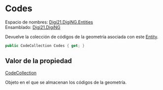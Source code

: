 # Codes

Espacio de nombres: [Digi21.DigiNG.Entities](../../../)\
Ensamblado: [Digi21.DigiNG](../../../../)

Devuelve la colección de códigos de la geometría asociada con este [Entity](../).

```csharp
public CodeCollection Codes { get; }
```

## Valor de la propiedad

[CodeCollection](broken-reference)

Objeto en el que se almacenan los códigos de la geometría.
